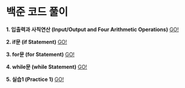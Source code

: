 # 백준 코드 풀이

**1. 입출력과 사칙연산 (Input/Output and Four Arithmetic Operations)** [GO!](https://www.acmicpc.net/step/1)

**2. if문 (if Statement)** [GO!](https://www.acmicpc.net/step/4)

**3. for문 (for Statement)** [GO!](https://www.acmicpc.net/step/3)

**4. while문 (while Statement)** [GO!](https://www.acmicpc.net/step/2)

**5. 실습1 (Practice 1)** [GO!](https://www.acmicpc.net/step/48)
